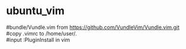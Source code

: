 # ubuntu_vim
#bundle/Vundle.vim from https://github.com/VundleVim/Vundle.vim.git  
#copy .vimrc to /home/user/.  
#input :PluginInstall in vim  
